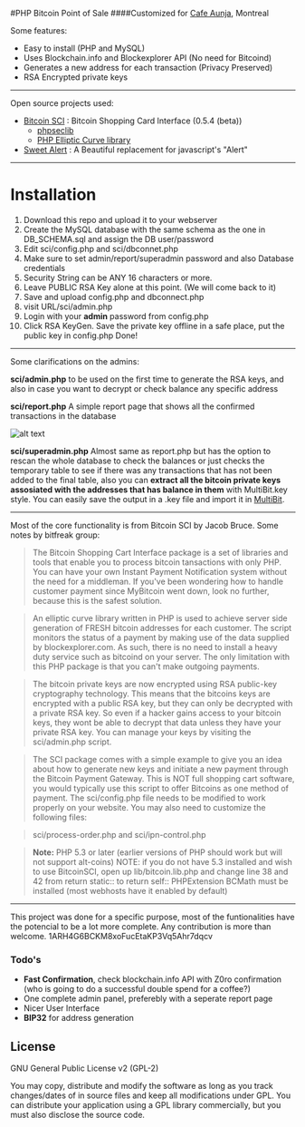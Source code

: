 #PHP Bitcoin Point of Sale 
####Customized for [Cafe Aunja], Montreal


Some features:
* Easy to install (PHP and MySQL)
* Uses Blockchain.info and Blockexplorer API (No need for Bitcoind)
* Generates a new address for each transaction (Privacy Preserved)
* RSA Encrypted private keys


----------------------------------------
Open source projects used:
* [Bitcoin SCI] : Bitcoin Shopping Card Interface (0.5.4 (beta))
    -   [phpseclib]
    -   [PHP Elliptic Curve library]
* [Sweet Alert] : A Beautiful replacement for javascript's "Alert"

------------------
Installation
===
1. Download this repo and upload it to your webserver
2. Create the MySQL database with the same schema as the one in DB_SCHEMA.sql and assign the DB user/password
3. Edit sci/config.php and sci/dbconnet.php
  1. Make sure to set admin/report/superadmin password and also Database credentials
  2. Security String can be ANY 16 characters or more.
  3. Leave PUBLIC RSA Key alone at this point. (We will come back to it)
  4. Save and upload config.php and dbconnect.php
4. visit URL/sci/admin.php
5. Login with your __admin__ password from config.php
6. Click RSA KeyGen. Save the private key offline in a safe place, put the public key in config.php
Done!

----------------------------
Some clarifications on the admins:

**sci/admin.php**
to be used on the first time to generate the RSA keys, and also in case you want to decrypt or check balance any specific address

**sci/report.php**
A simple report page that shows all the confirmed transactions in the database

![alt text](https://github.com/shayanb/Bitcoin-PoS-PHP/raw/master/docs/report.png "Report Page")

**sci/superadmin.php**
Almost same as report.php but has the option to rescan the whole database to check the balances or just checks the temporary table to see if there was any transactions that has not been added to the final table, also you can __extract all the bitcoin private keys assosiated with the addresses that has balance in them__ with MultiBit.key style.
You can easily save the output in a .key file and import it in [MultiBit].

------------
Most of the core functionality is from Bitcoin SCI by Jacob Bruce.
Some notes by bitfreak group:
>The Bitcoin Shopping Cart Interface package is a set of libraries and tools that     enable you to process bitcoin tansactions with only PHP. You can have your own Instant Payment Notification system without the need for a middleman. If you've been wondering how to handle customer payment since MyBitcoin went down, look no further, because this is the safest solution.

>An elliptic curve library written in PHP is used to achieve server side generation of FRESH bitcoin addresses for each customer. The script monitors the status of a payment by making use of the data supplied by blockexplorer.com. As such, there is no need to install a heavy duty service such as bitcoind on your server. The only limitation with this PHP package is that you can't make outgoing payments.

>The bitcoin private keys are now encrypted using RSA public-key cryptography technology. This means that the bitcoins keys are encrypted with a public RSA key, but they can only be decrypted with a private RSA key. So even if a hacker gains access to your bitcoin keys, they wont be able to decrypt that data unless they have your private RSA key. You can manage your keys by visiting the sci/admin.php script.

>The SCI package comes with a simple example to give you an idea about how to generate new keys and initiate a new payment through the Bitcoin Payment Gateway. This is NOT full shopping cart software, you would typically use this script to offer Bitcoins as one method of payment. The sci/config.php file needs to be modified to work properly on your website. You may also need to customize the following files:

>sci/process-order.php and 
>sci/ipn-control.php

>**Note:** PHP 5.3 or later (earlier versions of PHP should work but will not support alt-coins)
NOTE: if you do not have 5.3 installed and wish to use BitcoinSCI, open up lib/bitcoin.lib.php and change line 38 and 42 from return static:: to return self::
PHPExtension BCMath must be installed (most webhosts have it enabled by default)

----------------------------------------------
This project was done for a specific purpose, most of the funtionalities have the potencial to be a lot more complete. Any contribution is more than welcome.
1ARH4G6BCKM8xoFucEtaKP3Vq5Ahr7dqcv

### Todo's

 - __Fast Confirmation__, check blockchain.info API with Z0ro confirmation (who is going to do a successful double spend for a coffee?)
 - One complete admin panel, preferebly with a seperate report page
 - Nicer User Interface
 - __BIP32__ for address generation

License
----

GNU General Public License v2 (GPL-2)

You may copy, distribute and modify the software as long as you track changes/dates of in source files and keep all modifications under GPL. You can distribute your application using a GPL library commercially, but you must also disclose the source code.

[Bitcoin SCI]:http://bitfreak.info/?page=tools&t=bitsci
[Sweet Alert]:http://tristanedwards.me/sweetalert
[phpseclib]:http://phpseclib.sourceforge.net/
[PHP Elliptic Curve library]:http://matejdanter.com/
[Cafe Aunja]:http://blog.theshayan.com/2014/10/23/have-your-coffee-with-bitcoin/
[Multibit]: https://multibit.org/
